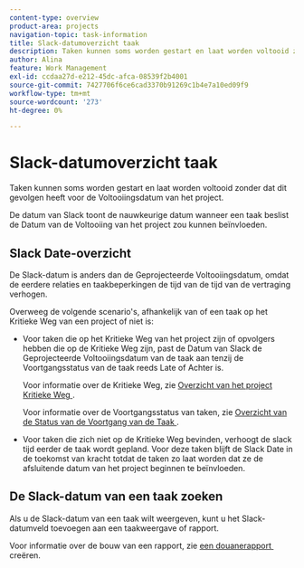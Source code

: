 ```yaml
---
content-type: overview
product-area: projects
navigation-topic: task-information
title: Slack-datumoverzicht taak
description: Taken kunnen soms worden gestart en laat worden voltooid zonder dat dit gevolgen heeft voor de Voltooiingsdatum van het project. De datum van Slack toont de nauwkeurige datum wanneer een taak beslist de Datum van de Voltooiing van het project zou kunnen beïnvloeden.
author: Alina
feature: Work Management
exl-id: ccdaa27d-e212-45dc-afca-08539f2b4001
source-git-commit: 7427706f6ce6cad3370b91269c1b4e7a10ed09f9
workflow-type: tm+mt
source-wordcount: '273'
ht-degree: 0%

---
```


# Slack-datumoverzicht taak

Taken kunnen soms worden gestart en laat worden voltooid zonder dat dit gevolgen heeft voor de Voltooiingsdatum van het project.

De datum van Slack toont de nauwkeurige datum wanneer een taak beslist de Datum van de Voltooiing van het project zou kunnen beïnvloeden.

## Slack Date-overzicht

De Slack-datum is anders dan de Geprojecteerde Voltooiingsdatum, omdat de eerdere relaties en taakbeperkingen de tijd van de tijd van de vertraging verhogen.

Overweeg de volgende scenario&#39;s, afhankelijk van of een taak op het Kritieke Weg van een project of niet is:

* Voor taken die op het Kritieke Weg van het project zijn of opvolgers hebben die op de Kritieke Weg zijn, past de Datum van Slack de Geprojecteerde Voltooiingsdatum van de taak aan tenzij de Voortgangsstatus van de taak reeds Late of Achter is.

  Voor informatie over de Kritieke Weg, zie [&#x200B; Overzicht van het project Kritieke Weg &#x200B;](../../../manage-work/tasks/manage-tasks/critical-path.md).

  Voor informatie over de Voortgangsstatus van taken, zie [&#x200B; Overzicht van de Status van de Voortgang van de Taak &#x200B;](../../../manage-work/tasks/task-information/task-progress-status.md).

* Voor taken die zich niet op de Kritieke Weg bevinden, verhoogt de slack tijd eerder de taak wordt gepland. Voor deze taken blijft de Slack Date in de toekomst van kracht totdat de taken zo laat worden dat ze de afsluitende datum van het project beginnen te beïnvloeden.

## De Slack-datum van een taak zoeken

Als u de Slack-datum van een taak wilt weergeven, kunt u het Slack-datumveld toevoegen aan een taakweergave of rapport.

Voor informatie over de bouw van een rapport, zie [&#x200B; een douanerapport &#x200B;](../../../reports-and-dashboards/reports/creating-and-managing-reports/create-custom-report.md) creëren.
